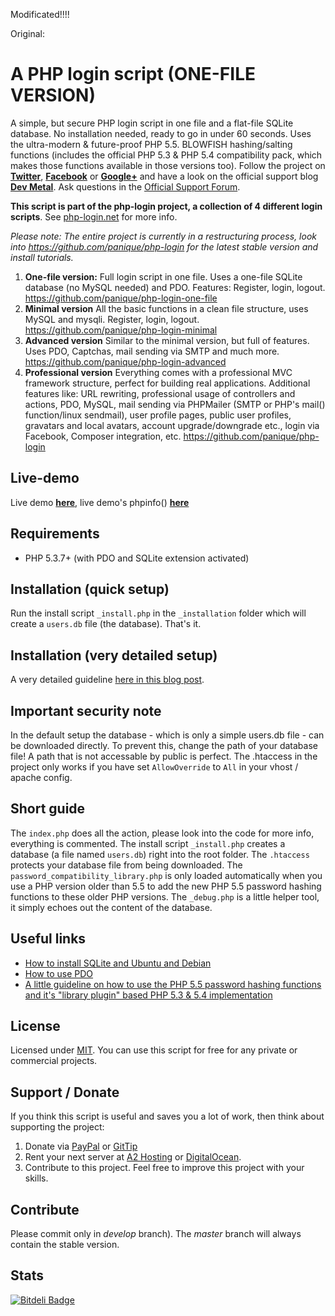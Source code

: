 Modificated!!!!

Original:
# A PHP login script (ONE-FILE VERSION)

A simple, but secure PHP login script in one file and a flat-file SQLite database.
No installation needed, ready to go in under 60 seconds. Uses the ultra-modern & future-proof PHP 5.5.
BLOWFISH hashing/salting functions (includes the official PHP 5.3 & PHP 5.4 compatibility pack, which makes those
functions available in those versions too). Follow the project on **[Twitter](https://twitter.com/simplephplogin)**,
**[Facebook](https://www.facebook.com/pages/PHP-Login-Script/461306677235868)** or
**[Google+](https://plus.google.com/104110071861201951660)** and have a look on the official support blog
**[Dev Metal](http://www.dev-metal.com)**. Ask questions in the [Official Support Forum](http://support-forum.php-login.net/).

**This script is part of the php-login project, a collection of 4 different login scripts**.
See [php-login.net](http://www.php-login.net) for more info.

*Please note: The entire project is currently in a restructuring process, look into https://github.com/panique/php-login for the latest stable version and install tutorials.*

1. **One-file version:** Full login script in one file. Uses a one-file SQLite database (no MySQL needed) and PDO.
   Features: Register, login, logout.
   https://github.com/panique/php-login-one-file
2. **Minimal version** All the basic functions in a clean file structure, uses MySQL and mysqli.
   Register, login, logout.
   https://github.com/panique/php-login-minimal
3. **Advanced version** Similar to the minimal version, but full of features.
   Uses PDO, Captchas, mail sending via SMTP and much more.
   https://github.com/panique/php-login-advanced
3. **Professional version** Everything comes with a professional MVC framework structure, perfect for building
   real applications. Additional features like: URL rewriting, professional usage of controllers and actions, PDO, MySQL,
   mail sending via PHPMailer (SMTP or PHP's mail() function/linux sendmail), user profile pages, public user profiles,
   gravatars and local avatars, account upgrade/downgrade etc., login via Facebook, Composer integration, etc.
   https://github.com/panique/php-login

## Live-demo

Live demo **[here](http://php-login.net/demo1.html)**, live demo's phpinfo() **[here](http://phpinfo.php-login.net/)**

## Requirements

- PHP 5.3.7+ (with PDO and SQLite extension activated)

## Installation (quick setup)

Run the install script `_install.php` in the `_installation` folder which will create a `users.db` file (the database).
That's it.

## Installation (very detailed setup)

A very detailed guideline [here in this blog post](http://www.dev-metal.com/how-to-install-php-login-nets-0-one-file-login-script-on-ubuntu/).

## Important security note

In the default setup the database - which is only a simple users.db file - can be downloaded directly.
To prevent this, change the path of your database file! A path that is not accessable by public is perfect.
The .htaccess in the project only works if you have set `AllowOverride` to `All` in your vhost / apache config.

## Short guide

The `index.php` does all the action, please look into the code for more info, everything is commented. The install script
`_install.php` creates a database (a file named `users.db`) right into the root folder. The `.htaccess` protects your
database file from being downloaded. The `password_compatibility_library.php` is only loaded automatically when you
use a PHP version older than 5.5 to add the new PHP 5.5 password hashing functions to these older PHP versions.
The `_debug.php` is a little helper tool, it simply echoes out the content of the database.

## Useful links

- [How to install SQLite and Ubuntu and Debian](http://www.dev-metal.com/how-to-install-sqlite-driver-for-php-in-ubuntu-debian/)
- [How to use PDO](http://wiki.hashphp.org/PDO_Tutorial_for_MySQL_Developers)
- [A little guideline on how to use the PHP 5.5 password hashing functions and it's "library plugin" based PHP 5.3 & 5.4 implementation](http://www.dev-metal.com/use-php-5-5-password-hashing-functions/)

## License

Licensed under [MIT](http://www.opensource.org/licenses/mit-license.php). You can use this script for free for any
private or commercial projects.

## Support / Donate

If you think this script is useful and saves you a lot of work, then think about supporting the project:

1. Donate via [PayPal](https://www.paypal.com/cgi-bin/webscr?cmd=_s-xclick&hosted_button_id=P5YLUK4MW3LDG)
   or [GitTip](https://www.gittip.com/Panique/)
2. Rent your next server at [A2 Hosting](http://www.a2hosting.com/4471.html) or [DigitalOcean](https://www.digitalocean.com/?refcode=40d978532a20).
3. Contribute to this project. Feel free to improve this project with your skills.

## Contribute

Please commit only in *develop* branch). The *master* branch will always contain the stable version.

## Stats

[![Bitdeli Badge](https://d2weczhvl823v0.cloudfront.net/panique/php-login-one-file/trend.png)](https://bitdeli.com/free "Bitdeli Badge")

